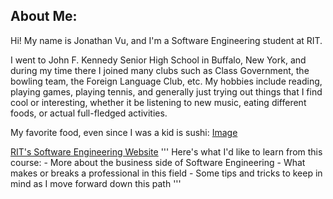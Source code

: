 ## About Me:
  Hi! My name is Jonathan Vu, and I'm a Software Engineering student at RIT.
  
  I went to John F. Kennedy Senior High School in Buffalo, New York, and during my time there I joined many clubs such as Class Government, 
  the bowling team, the Foreign Language Club, etc. My hobbies include reading, playing games, playing tennis, and generally just trying out
  things that I find cool or interesting, whether it be listening to new music, eating different foods, or actual full-fledged activities.
  
  My favorite food, even since I was a kid is sushi:
  [Image](https://github.com/jonv1901/jonv1901.github.io/issues/1#issue-1012408458)
  
  [RIT's Software Engineering Website](https://www.rit.edu/computing/department-software-engineering)
 '''
  Here's what I'd like to learn from this course:
    - More about the business side of Software Engineering
    - What makes or breaks a professional in this field
    - Some tips and tricks to keep in mind as I move forward down this path
'''
